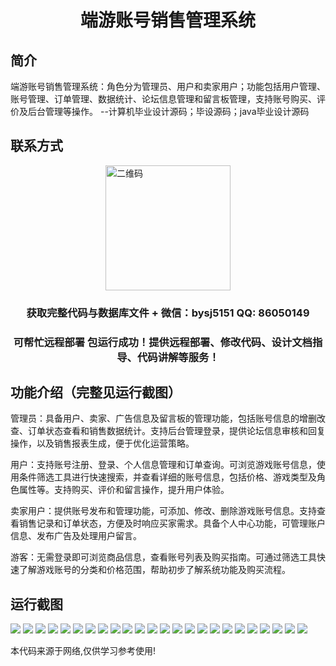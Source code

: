 <p><h1 align="center">端游账号销售管理系统</h1></p>

## 简介
端游账号销售管理系统：角色分为管理员、用户和卖家用户；功能包括用户管理、账号管理、订单管理、数据统计、论坛信息管理和留言板管理，支持账号购买、评价及后台管理等操作。    --计算机毕业设计源码；毕设源码；java毕业设计源码


## 联系方式
<img src="https://bs-1329754181.cos.ap-shanghai.myqcloud.com/wx.jpg" alt="二维码" style="display: block; margin: 0 auto;" width="200px">
<p><h3 align="center">获取完整代码与数据库文件 + 微信：bysj5151 QQ: 86050149</h3></p>
<p><h3 align="center">可帮忙远程部署 包运行成功！提供远程部署、修改代码、设计文档指导、代码讲解等服务！</h3></p>

## 功能介绍（完整见运行截图）
管理员：具备用户、卖家、广告信息及留言板的管理功能，包括账号信息的增删改查、订单状态查看和销售数据统计。支持后台管理登录，提供论坛信息审核和回复操作，以及销售报表生成，便于优化运营策略。

用户：支持账号注册、登录、个人信息管理和订单查询。可浏览游戏账号信息，使用条件筛选工具进行快速搜索，并查看详细的账号信息，包括价格、游戏类型及角色属性等。支持购买、评价和留言操作，提升用户体验。

卖家用户：提供账号发布和管理功能，可添加、修改、删除游戏账号信息。支持查看销售记录和订单状态，方便及时响应买家需求。具备个人中心功能，可管理账户信息、发布广告及处理用户留言。

游客：无需登录即可浏览商品信息，查看账号列表及购买指南。可通过筛选工具快速了解游戏账号的分类和价格范围，帮助初步了解系统功能及购买流程。


## 运行截图
![](https://bs-1329754181.cos.ap-shanghai.myqcloud.com/ssm/GameAccountSalesManagementSystem/img/001.jpg)
![](https://bs-1329754181.cos.ap-shanghai.myqcloud.com/ssm/GameAccountSalesManagementSystem/img/002.jpg)
![](https://bs-1329754181.cos.ap-shanghai.myqcloud.com/ssm/GameAccountSalesManagementSystem/img/003.jpg)
![](https://bs-1329754181.cos.ap-shanghai.myqcloud.com/ssm/GameAccountSalesManagementSystem/img/004.jpg)
![](https://bs-1329754181.cos.ap-shanghai.myqcloud.com/ssm/GameAccountSalesManagementSystem/img/005.jpg)
![](https://bs-1329754181.cos.ap-shanghai.myqcloud.com/ssm/GameAccountSalesManagementSystem/img/006.jpg)
![](https://bs-1329754181.cos.ap-shanghai.myqcloud.com/ssm/GameAccountSalesManagementSystem/img/007.jpg)
![](https://bs-1329754181.cos.ap-shanghai.myqcloud.com/ssm/GameAccountSalesManagementSystem/img/008.jpg)
![](https://bs-1329754181.cos.ap-shanghai.myqcloud.com/ssm/GameAccountSalesManagementSystem/img/009.jpg)
![](https://bs-1329754181.cos.ap-shanghai.myqcloud.com/ssm/GameAccountSalesManagementSystem/img/010.jpg)
![](https://bs-1329754181.cos.ap-shanghai.myqcloud.com/ssm/GameAccountSalesManagementSystem/img/011.jpg)
![](https://bs-1329754181.cos.ap-shanghai.myqcloud.com/ssm/GameAccountSalesManagementSystem/img/012.jpg)
![](https://bs-1329754181.cos.ap-shanghai.myqcloud.com/ssm/GameAccountSalesManagementSystem/img/013.jpg)
![](https://bs-1329754181.cos.ap-shanghai.myqcloud.com/ssm/GameAccountSalesManagementSystem/img/014.jpg)
![](https://bs-1329754181.cos.ap-shanghai.myqcloud.com/ssm/GameAccountSalesManagementSystem/img/015.jpg)
![](https://bs-1329754181.cos.ap-shanghai.myqcloud.com/ssm/GameAccountSalesManagementSystem/img/016.jpg)
![](https://bs-1329754181.cos.ap-shanghai.myqcloud.com/ssm/GameAccountSalesManagementSystem/img/017.jpg)
![](https://bs-1329754181.cos.ap-shanghai.myqcloud.com/ssm/GameAccountSalesManagementSystem/img/018.jpg)
![](https://bs-1329754181.cos.ap-shanghai.myqcloud.com/ssm/GameAccountSalesManagementSystem/img/019.jpg)
![](https://bs-1329754181.cos.ap-shanghai.myqcloud.com/ssm/GameAccountSalesManagementSystem/img/020.jpg)
![](https://bs-1329754181.cos.ap-shanghai.myqcloud.com/ssm/GameAccountSalesManagementSystem/img/021.jpg)
![](https://bs-1329754181.cos.ap-shanghai.myqcloud.com/ssm/GameAccountSalesManagementSystem/img/022.jpg)
![](https://bs-1329754181.cos.ap-shanghai.myqcloud.com/ssm/GameAccountSalesManagementSystem/img/023.jpg)
![](https://bs-1329754181.cos.ap-shanghai.myqcloud.com/ssm/GameAccountSalesManagementSystem/img/024.jpg)

<p>本代码来源于网络,仅供学习参考使用!</p>
